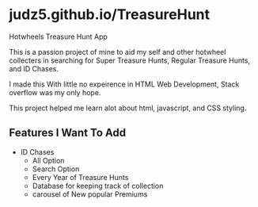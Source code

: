 # judz5.github.io/TreasureHunt
Hotwheels Treasure Hunt App

This is a passion project of mine to aid my self and other hotwheel collecters in searching for Super Treasure Hunts, Regular Treasure Hunts, and ID Chases.

I made this With little no expeirence in HTML Web Development, Stack overflow was my only hope.

This project helped me learn alot about html, javascript, and CSS styling.

## Features I Want To Add

* ID Chases
  * All Option
  * Search Option
  * Every Year of Treasure Hunts
  * Database for keeping track of collection
  * carousel of New popular Premiums


